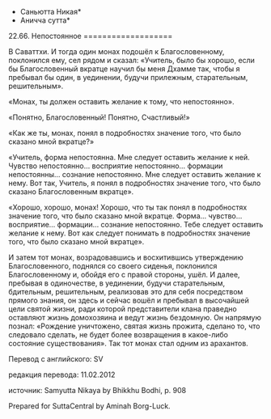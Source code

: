 * Саньютта Никая*
* Аничча сутта*

22\.66\. Непостоянное
\=\=\=\=\=\=\=\=\=\=\=\=\=\=\=\=\=\=\=

В Саваттхи\. И тогда один монах подошёл к Благословенному, поклонился ему, сел рядом и сказал: «Учитель, было бы хорошо, если бы Благословенный вкратце научил бы меня Дхамме так, чтобы я пребывал бы один, в уединении, будучи прилежным, старательным, решительным»\.

«Монах, ты должен оставить желание к тому, что непостоянно»\.

«Понятно, Благословенный\! Понятно, Счастливый\!»

«Как же ты, монах, понял в подробностях значение того, что было сказано мной вкратце?»

«Учитель, форма непостоянна\. Мне следует оставить желание к ней\. Чувство непостоянно… восприятие непостоянно… формации непостоянны… сознание непостоянно\. Мне следует оставить желание к нему\. Вот так, Учитель, я понял в подробностях значение того, что было сказано Благословенным вкратце»\.

«Хорошо, хорошо, монах\! Хорошо, что ты так понял в подробностях значение того, что было сказано мной вкратце\. Форма… чувство… восприятие… формации… сознание непостоянно\. Тебе следует оставить желание к нему\. Вот как следует понимать в подробностях значение того, что было сказано мной вкратце»\.

И затем тот монах, возрадовавшись и восхитившись утверждению Благословенного, поднялся со своего сиденья, поклонился Благословенному и, обойдя его с правой стороны, ушёл\. И далее, пребывая в одиночестве, в уединении, будучи старательным, бдительным, решительным, реализовав это для себя посредством прямого знания, он здесь и сейчас вошёл и пребывал в высочайшей цели святой жизни, ради которой представители клана праведно оставляют жизнь домохозяина и ведут жизнь бездомную\. Он напрямую познал: «Рождение уничтожено, святая жизнь прожита, сделано то, что следовало сделать, не будет более возвращения в какое\-либо состояние существования»\. Так тот монах стал одним из арахантов\.

Перевод с английского: SV

редакция перевода: 11\.02\.2012

источник: Samyutta Nikaya by Bhikkhu Bodhi, p\. 908

Prepared for SuttaCentral by Aminah Borg\-Luck\.